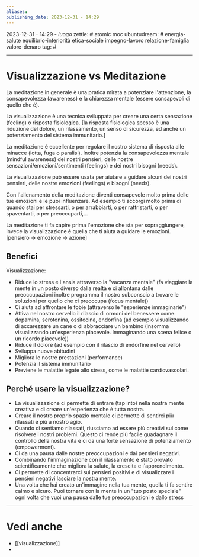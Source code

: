 ```yaml
---
aliases: 
publishing_date: 2023-12-31 - 14:29
---
```

2023-12-31 - 14:29 - *luogo*
zettle: # atomic moc
ubuntudream: # energia-salute equilibrio-interiorità etica-sociale impegno-lavoro relazione-famiglia valore-denaro 
tag: #

---
# Visualizzazione vs Meditazione

La meditazione in generale è una pratica mirata a potenziare l'attenzione, la consapevolezza (awareness) e la chiarezza mentale (essere consapevoli di quello che è).

La visualizzazione è una tecnica sviluppata per creare una certa sensazione (feeling) o risposta fisiologica.
[la risposta fisiologica spesso è una riduzione del dolore, un rilassamento, un senso di sicurezza, ed anche un potenziamento del sistema immunitario.]

La meditazione è eccellente per regolare il nostro sistema di risposta alle minacce (lotta, fuga o paralisi). Inoltre potenzia la consapevolezza mentale (mindful awareness) dei nostri pensieri, delle nostre sensazioni/emozioni/sentimenti (feelings) e dei nostri bisogni (needs).

La visualizzazione può essere usata per aiutare a guidare alcuni dei nostri pensieri, delle nostre emozioni (feelings) e bisogni (needs).

Con l'allenamento della meditazione diventi consapevole molto prima delle tue emozioni e le puoi influenzare. Ad esempio ti accorgi molto prima di quando stai per stressarti, o per arrabbiarti, o per rattristarti, o per spaventarti, o per preoccuparti,...

La meditazione ti fa capire prima l'emozione che sta per sopraggiungere, invece la visualizzazione è quella che ti aiuta a guidare le emozioni. [pensiero -> emozione -> azione]

## Benefici

Visualizzazione:
- Riduce lo stress e l'ansia attraverso la "vacanza mentale" (fa viaggiare la mente in un posto diverso dalla realtà e ci allontana dalle preoccupazioni inoltre programma il nostro subconscio a trovare le soluzioni per quello che ci preoccupa (focus mentale))
- Ci aiuta ad affrontare le fobie (attraverso le "esperienze immaginarie")
- Attiva nel nostro cervello il rilascio di ormoni del benessere come: dopamina, serotonina, ossitocina, endorfina (ad esempio visualizzando di accarezzare un cane o di abbracciare un bambino (insomma visualizzando un'esperienza piacevole. Immaginando una scena felice o un ricordo piacevole))
- Riduce il dolore (ad esempio con il rilascio di endorfine nel cervello)
- Sviluppa nuove abitudini
- Migliora le nostre prestazioni (performance)
- Potenzia il sistema immunitario
- Previene le malattie legate allo stress, come le malattie cardiovascolari.

## Perché usare la visualizzazione?

- La visualizzazione ci permette di entrare (tap into) nella nostra mente creativa e di creare un'esperienza che è tutta nostra.
- Creare il nostro proprio spazio mentale ci permette di sentirci più rilassati e più a nostro agio.
- Quando ci sentiamo rilassati, riusciamo ad essere più creativi sul come risolvere i nostri problemi. Questo ci rende più facile guadagnare il controllo della nostra vita e ci da una forte sensazione di potenziamento (empowerment).
- Ci da una pausa dalle nostre preoccupazioni e dai pensieri negativi.
- Combinando l'immaginazione con il rilassamento è stato provato scientificamente che migliora la salute, la crescita e l'apprendimento.
- Ci permette di concentrarci sui pensieri positivi e di visualizzare i pensieri negativi lasciare la nostra mente.
- Una volta che hai creato un'immagine nella tua mente, quella ti fa sentire calmo e sicuro. Puoi tornare con la mente in un "tuo posto speciale" ogni volta che vuoi una pausa dalle tue preoccupazioni e dallo stress



---
# Vedi anche
- [[visualizzazione]]
- 